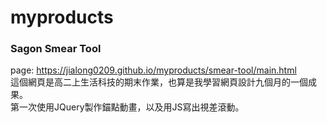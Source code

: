 # myproducts
### Sagon Smear Tool
page: https://jialong0209.github.io/myproducts/smear-tool/main.html <br>
這個網頁是高二上生活科技的期末作業，也算是我學習網頁設計九個月的一個成果。<br>
第一次使用JQuery製作錨點動畫，以及用JS寫出視差滾動。

